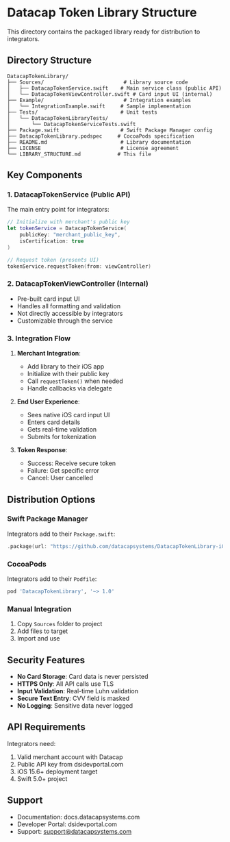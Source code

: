 # Datacap Token Library Structure

This directory contains the packaged library ready for distribution to integrators.

## Directory Structure

```
DatacapTokenLibrary/
├── Sources/                          # Library source code
│   ├── DatacapTokenService.swift    # Main service class (public API)
│   └── DatacapTokenViewController.swift # Card input UI (internal)
├── Example/                          # Integration examples
│   └── IntegrationExample.swift     # Sample implementation
├── Tests/                           # Unit tests
│   └── DatacapTokenLibraryTests/
│       └── DatacapTokenServiceTests.swift
├── Package.swift                    # Swift Package Manager config
├── DatacapTokenLibrary.podspec     # CocoaPods specification
├── README.md                        # Library documentation
├── LICENSE                          # License agreement
└── LIBRARY_STRUCTURE.md            # This file
```

## Key Components

### 1. DatacapTokenService (Public API)

The main entry point for integrators:

```swift
// Initialize with merchant's public key
let tokenService = DatacapTokenService(
    publicKey: "merchant_public_key",
    isCertification: true
)

// Request token (presents UI)
tokenService.requestToken(from: viewController)
```

### 2. DatacapTokenViewController (Internal)

- Pre-built card input UI
- Handles all formatting and validation
- Not directly accessible by integrators
- Customizable through the service

### 3. Integration Flow

1. **Merchant Integration**:
   - Add library to their iOS app
   - Initialize with their public key
   - Call `requestToken()` when needed
   - Handle callbacks via delegate

2. **End User Experience**:
   - Sees native iOS card input UI
   - Enters card details
   - Gets real-time validation
   - Submits for tokenization

3. **Token Response**:
   - Success: Receive secure token
   - Failure: Get specific error
   - Cancel: User cancelled

## Distribution Options

### Swift Package Manager

Integrators add to their `Package.swift`:
```swift
.package(url: "https://github.com/datacapsystems/DatacapTokenLibrary-iOS.git", from: "1.0.0")
```

### CocoaPods

Integrators add to their `Podfile`:
```ruby
pod 'DatacapTokenLibrary', '~> 1.0'
```

### Manual Integration

1. Copy `Sources` folder to project
2. Add files to target
3. Import and use

## Security Features

- **No Card Storage**: Card data is never persisted
- **HTTPS Only**: All API calls use TLS
- **Input Validation**: Real-time Luhn validation
- **Secure Text Entry**: CVV field is masked
- **No Logging**: Sensitive data never logged

## API Requirements

Integrators need:
1. Valid merchant account with Datacap
2. Public API key from dsidevportal.com
3. iOS 15.6+ deployment target
4. Swift 5.0+ project

## Support

- Documentation: docs.datacapsystems.com
- Developer Portal: dsidevportal.com
- Support: support@datacapsystems.com